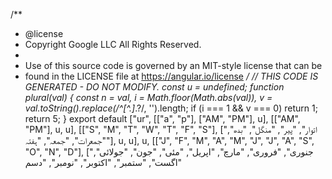 /**
 * @license
 * Copyright Google LLC All Rights Reserved.
 *
 * Use of this source code is governed by an MIT-style license that can be
 * found in the LICENSE file at https://angular.io/license
 */
// THIS CODE IS GENERATED - DO NOT MODIFY.
const u = undefined;
function plural(val) {
    const n = val, i = Math.floor(Math.abs(val)), v = val.toString().replace(/^[^.]*\.?/, '').length;
    if (i === 1 && v === 0)
        return 1;
    return 5;
}
export default ["ur", [["a", "p"], ["AM", "PM"], u], [["AM", "PM"], u, u], [["S", "M", "T", "W", "T", "F", "S"], ["اتوار", "پیر", "منگل", "بدھ", "جمعرات", "جمعہ", "ہفتہ"], u, u], u, [["J", "F", "M", "A", "M", "J", "J", "A", "S", "O", "N", "D"], ["جنوری", "فروری", "مارچ", "اپریل", "مئی", "جون", "جولائی", "اگست", "ستمبر", "اکتوبر", "نومبر", "دسم